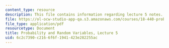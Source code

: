 ```yaml
---
content_type: resource
description: This file contains information regarding lecture 5 notes.
file: https://ol-ocw-studio-app-qa.s3.amazonaws.com/courses/18-440-probability-and-random-variables-spring-2014/6c2c7390c2166f6f1941423e282255ac_MIT18_440S14_Lecture5.pdf
file_type: application/pdf
resourcetype: Document
title: Probability and Random Variables, Lecture 5
uid: 6c2c7390-c216-6f6f-1941-423e282255ac
---
```

